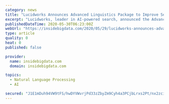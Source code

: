 ```yaml
---
category: news
title: "Lucidworks Announces Advanced Linguistics Package to Improve Search Precision for Global Companies Serving Asian, European, and Middle Eastern Markets"
excerpt: "Lucidworks, leader in AI-powered search, announced the Advanced Linguistics Package for Lucidworks Fusion to power personalized search for users in Asian, European, and Middle Eastern markets. Lucidworks now embeds text analytics from Basis Technology,"
publishedDateTime: 2020-05-30T06:23:00Z
webUrl: "https://insidebigdata.com/2020/05/29/lucidworks-announces-advanced-linguistics-package-to-improve-search-precision-for-global-companies-serving-asian-european-and-middle-eastern-markets/"
type: article
quality: 0
heat: 0
published: false

provider:
  name: insidebigdata.com
  domain: insidebigdata.com

topics:
  - Natural Language Processing
  - AI

secured: "J1E1mDuh94VW9tFS/hwDYVWvrjPd33zZbyZm9Cyh4a3PCjbLrxs2Pt/nx2zciD9r0dQnIOHd1StBtij6h0Te47oDcj1enKTWW7AvEPABKb74goGk0rewZbkFp87iYkkK3Wmurb9VkvlgtkKFi5FDiLG4Hn7dDUdJJvNQ5ZfBhaxFBsz3v6ijC0Ii0uCKRfsg240BCnc0O+vel1uNwjTrZy5+tltG8w30a9xAb9cbRK2fApDJ2PXbph7TkJQFuhkxEgEjcE97FQHAX5wNdYdxGz4rV7BuSzLlayaoVXDosX+SLLRZ6aozsfKAGxQ2IujygskYt4OEg0ONGjvcZaz8xK25B3ZJ+UgqeLQH/xgYJcZE0/qFH7U0Ow41Y40/RTxsFJ4gV5C1wlxwaasSybZEjb3+GODmbMM+SBlhFdQNAOA8J1nLKaXfRacaQTf8+nEXwwhNzzCvo3B5O3EIsMyWQnVe1KnYx2FRAiSoiS4fayA=;uFYmP4Bg1QOXe6tKSlOkDw=="
---
```


